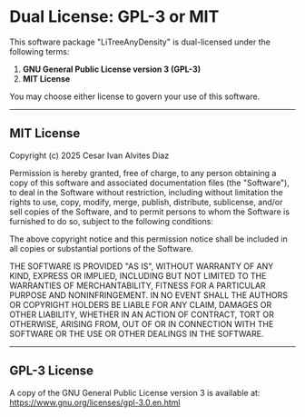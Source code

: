 # Dual License: GPL-3 or MIT

This software package "LiTreeAnyDensity" is dual-licensed under the following terms:

1. **GNU General Public License version 3 (GPL-3)**
2. **MIT License**

You may choose either license to govern your use of this software.

---

## MIT License

Copyright (c) 2025 Cesar Ivan Alvites Diaz

Permission is hereby granted, free of charge, to any person obtaining a copy
of this software and associated documentation files (the "Software"), to deal
in the Software without restriction, including without limitation the rights
to use, copy, modify, merge, publish, distribute, sublicense, and/or sell
copies of the Software, and to permit persons to whom the Software is
furnished to do so, subject to the following conditions:

The above copyright notice and this permission notice shall be included in all
copies or substantial portions of the Software.

THE SOFTWARE IS PROVIDED "AS IS", WITHOUT WARRANTY OF ANY KIND, EXPRESS OR
IMPLIED, INCLUDING BUT NOT LIMITED TO THE WARRANTIES OF MERCHANTABILITY,
FITNESS FOR A PARTICULAR PURPOSE AND NONINFRINGEMENT. IN NO EVENT SHALL THE
AUTHORS OR COPYRIGHT HOLDERS BE LIABLE FOR ANY CLAIM, DAMAGES OR OTHER
LIABILITY, WHETHER IN AN ACTION OF CONTRACT, TORT OR OTHERWISE, ARISING FROM,
OUT OF OR IN CONNECTION WITH THE SOFTWARE OR THE USE OR OTHER DEALINGS IN THE
SOFTWARE.

---

## GPL-3 License

A copy of the GNU General Public License version 3 is available at:  
https://www.gnu.org/licenses/gpl-3.0.en.html

